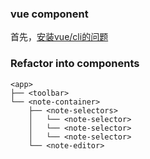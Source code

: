 ### vue component

首先，[安装vue/cli的问题](<https://github.com/vuejs/vue-cli/issues/3766>)



### Refactor into components



```
<app>
├── <toolbar>
└── <note-container>
    ├── <note-selectors>
    │   └── <note-selector>
    │   └── <note-selector>
    │   └── <note-selector>
    └── <note-editor>
```


